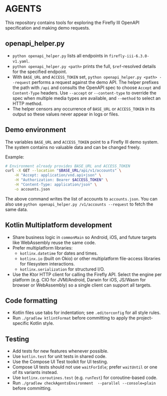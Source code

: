 # AGENTS

This repository contains tools for exploring the Firefly III OpenAPI specification and making demo requests.

## openapi_helper.py
- `python openapi_helper.py` lists all endpoints in `firefly-iii-6.3.0-v1.yaml`.
- `python openapi_helper.py <path>` prints the full, `$ref`-resolved details for the specified endpoint.
- With `BASE_URL` and `ACCESS_TOKEN` set, `python openapi_helper.py <path> --request` performs a request against the demo API. The helper prefixes the path with `/api` and consults the OpenAPI spec to choose `Accept` and `Content-Type` headers. Use `--accept` or `--content-type` to override the spec when multiple media types are available, and `--method` to select an HTTP method.
- The helper censors any occurrence of `BASE_URL` or `ACCESS_TOKEN` in its output so these values never appear in logs or files.

## Demo environment
The variables `BASE_URL` and `ACCESS_TOKEN` point to a Firefly III demo system. The system contains no valuable data and can be changed freely.

Example:
```bash
# Environment already provides BASE_URL and ACCESS_TOKEN
curl -X GET --location "$BASE_URL/api/v1/accounts" \
    -H "Accept: application/vnd.api+json" \
    -H "Authorization: Bearer $ACCESS_TOKEN" \
    -H "Content-Type: application/json" \
    -o accounts.json
```

The above command writes the list of accounts to `accounts.json`. You can also
use `python openapi_helper.py /v1/accounts --request` to fetch the same data.

## Kotlin Multiplatform development
- Share business logic in `commonMain` so Android, iOS, and future targets like WebAssembly reuse the same code.
- Prefer multiplatform libraries:
  - `kotlinx.datetime` for dates and times.
  - `kotlinx.io` (built on Okio) or other multiplatform file-access libraries for filesystem interactions.
  - `kotlinx.serialization` for structured I/O.
- Use the Ktor HTTP client for calling the Firefly API. Select the engine per platform (e.g. CIO for JVM/Android, Darwin for iOS, JS/Wasm for browser or WebAssembly) so a single client can support all targets.

## Code formatting
- Kotlin files use tabs for indentation; see `.editorconfig` for all style rules.
- Run `./gradlew ktlintFormat` before committing to apply the project-specific Kotlin style.

## Testing
- Add tests for new features whenever possible.
- Use `kotlin.test` for unit tests in shared code.
- Use the Compose UI Test toolkit for UI testing.
- Compose UI tests should not use `waitForIdle`; prefer `waitUntil` or one of its variants instead.
- Use `kotlinx.coroutines.test` (e.g. `runTest`) for coroutine-based code.
- Run `./gradlew checkAgentsEnvironment  --parallel --console=plain` before committing.
